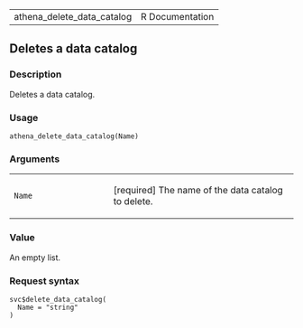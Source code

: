 <table style="width: 100%;">
<tbody>
<tr class="odd">
<td>athena_delete_data_catalog</td>
<td style="text-align: right;">R Documentation</td>
</tr>
</tbody>
</table>

## Deletes a data catalog

### Description

Deletes a data catalog.

### Usage

    athena_delete_data_catalog(Name)

### Arguments

<table>
<colgroup>
<col style="width: 35%" />
<col style="width: 65%" />
</colgroup>
<tbody>
<tr class="odd">
<td><code id="athena_delete_data_catalog_:_Name">Name</code></td>
<td><p>[required] The name of the data catalog to delete.</p></td>
</tr>
</tbody>
</table>

### Value

An empty list.

### Request syntax

    svc$delete_data_catalog(
      Name = "string"
    )
